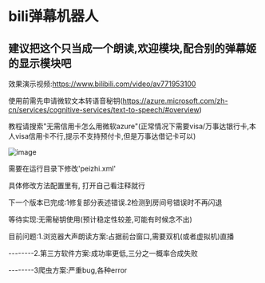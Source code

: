 # bili弹幕机器人
## 建议把这个只当成一个朗读,欢迎模块,配合别的弹幕姬的显示模块吧

效果演示视频:https://www.bilibili.com/video/av771953100

使用前需先申请微软文本转语音秘钥(https://azure.microsoft.com/zh-cn/services/cognitive-services/text-to-speech/#overview)

教程请搜索"无需信用卡怎么用微软azure"(正常情况下需要visa/万事达银行卡,本人visa信用卡不行,提示不支持预付卡,但是万事达借记卡可以)

![image](https://user-images.githubusercontent.com/73635883/184405056-7f3dd22a-223d-4daa-a16f-e5d7cf65ee87.png)

需要在运行目录下修改'peizhi.xml'

具体修改方法配置里有,
打开自己看注释就行

下一个版本已完成:1修复部分表述错误.2检测到房间号错误时不再闪退

等待实现:无需秘钥使用(预计稳定性较差,可能有时候念不出)

目前问题:1.浏览器大声朗读方案:占据前台窗口,需要双机(或者虚拟机)直播

--------2.第三方软件方案:成功率更低,三分之一概率合成失败

--------3爬虫方案:严重bug,各种error
